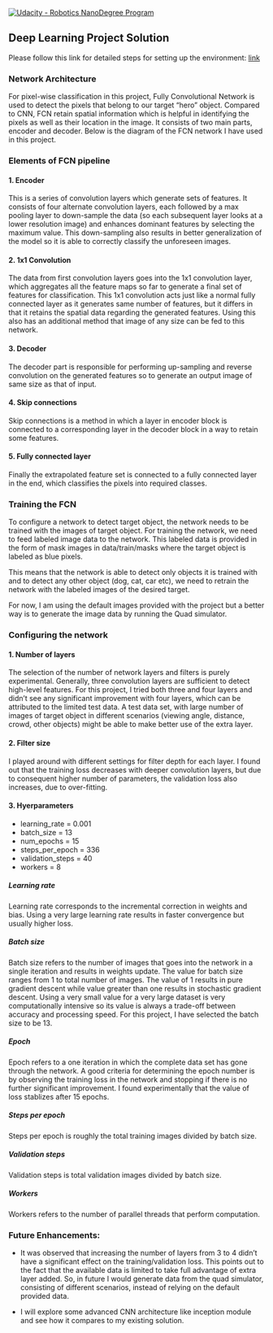 [//]: # (Image References)
[network]: ./images/fcn_network.png

[![Udacity - Robotics NanoDegree Program](https://s3-us-west-1.amazonaws.com/udacity-robotics/Extra+Images/RoboND_flag.png)](https://www.udacity.com/robotics)

## Deep Learning Project Solution ##
Please follow this link for detailed steps for setting up the environment: [link](https://github.com/udacity/RoboND-DeepLearning-Project/blob/master/README.md)

### Network Architecture
For pixel-wise classification in this project, Fully Convolutional Network is used to detect the pixels that belong to our target “hero” object. Compared to CNN, FCN retain spatial information which is helpful in identifying the pixels as well as their location in the image. It consists of two main parts, encoder and decoder. Below is the diagram of the FCN network I have used in this project.

### Elements of FCN pipeline
#### 1. Encoder
This is a series of convolution layers which generate sets of features. It consists of four alternate convolution layers, each followed by a max pooling layer to down-sample the data (so each subsequent layer looks at a lower resolution image) and enhances dominant features by selecting the maximum value. This down-sampling also results in better generalization of the model so it is able to correctly classify the unforeseen images.

#### 2. 1x1 Convolution
The data from first convolution layers goes into the 1x1 convolution layer, which aggregates all the feature maps so far to generate a final set of features for classification. This 1x1 convolution acts just like a normal fully connected layer as it generates same number of features, but it differs in that it retains the spatial data regarding the generated features. Using this also has an additional method that image of any size can be fed to this network.

#### 3. Decoder
The decoder part is responsible for performing up-sampling and reverse convolution on the generated features so to generate an output image of same size as that of input.
 
#### 4. Skip connections
Skip connections is a method in which a layer in encoder block is connected to a corresponding layer in the decoder block in a way to retain some features.  

#### 5. Fully connected layer
Finally the extrapolated feature set is connected to a fully connected layer in the end, which classifies the pixels into required classes.

### Training the FCN
To configure a network to detect target object, the network needs to be trained with the images of target object. For training the network, we need to feed labeled image data to the network. This labeled data is provided in the form of mask images in data/train/masks where the target object is labeled as blue pixels.

This means that the network is able to detect only objects it is trained with and to detect any other object (dog, cat, car etc), we need to retrain the network with the labeled images of the desired target.

For now, I am using the default images provided with the project but a better way is to generate the image data by running the Quad simulator.

### Configuring the network
#### 1. Number of layers
The selection of the number of network layers and filters is purely experimental. Generally, three convolution layers are sufficient to detect high-level features. For this project, I tried both three and four layers and didn’t see any significant improvement with four layers, which can be attributed to the limited test data. A test data set, with large number of images of target object in different scenarios (viewing angle, distance, crowd, other objects) might be able to make better use of the extra layer.     

#### 2. Filter size
I played around with different settings for filter depth for each layer. I found out that the training loss decreases with deeper convolution layers, but due to consequent higher number of parameters, the validation loss also increases, due to over-fitting.    

#### 3. Hyerparameters
* learning_rate = 0.001
* batch_size = 13
* num_epochs = 15
* steps_per_epoch = 336
* validation_steps = 40
* workers = 8

##### Learning rate
Learning rate corresponds to the incremental correction in weights and bias. Using a very large learning rate results in faster convergence but usually higher loss.

##### Batch size
Batch size refers to the number of images that goes into the network in a single iteration and results in weights update. The value for batch size ranges from 1 to total number of images. The value of 1 results in pure gradient descent while value greater than one results in stochastic gradient descent. Using a very small value for a very large dataset is very computationally intensive so its value is always a trade-off between accuracy and processing speed. For this project, I have selected the batch size to be 13.

##### Epoch
Epoch refers to a one iteration in which the complete data set has gone through the network. A good criteria for determining the epoch number is by observing the training loss in the network and stopping if there is no further significant improvement. I found experimentally that the value of loss stablizes after 15 epochs. 
  
##### Steps per epoch
Steps per epoch is roughly the total training images divided by batch size. 

##### Validation steps
Validation steps is total validation images divided by batch size.

##### Workers
Workers refers to the number of parallel threads that perform computation.

### Future Enhancements:
* It was observed that increasing the number of layers from 3 to 4 didn’t have a significant effect on the training/validation loss. This points out to the fact that the available data is limited to take full advantage of extra layer added. So, in future I would generate data from the quad simulator, consisting of different scenarios, instead of relying on the default provided data.

* I will explore some advanced CNN architecture like inception module and see how it compares to my existing solution.
